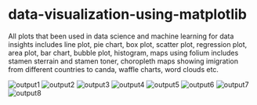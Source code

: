 
# data-visualization-using-matplotlib
All plots that been used in data science and machine learning for data insights
includes line plot, 
pie chart, 
box plot, 
scatter plot,
regression plot,
area plot,
bar chart,
bubble plot,
histogram,
maps using folium includes stamen sterrain and stamen toner,
choropleth maps showing imigration from different countries to canda,
waffle charts,
word clouds etc.


![output1](https://github.com/Hmzkhnswt/data-visualization-using-matplotlib/assets/95092387/b2a0d33e-deff-4779-b226-9d7de341f86b)
![output2](https://github.com/Hmzkhnswt/data-visualization-using-matplotlib/assets/95092387/ca6db996-8018-4ca8-9558-7fc4cae79750)
![output3](https://github.com/Hmzkhnswt/data-visualization-using-matplotlib/assets/95092387/2aa060c4-6856-4494-98b3-70b9aece072b)
![output4](https://github.com/Hmzkhnswt/data-visualization-using-matplotlib/assets/95092387/d65f3e22-5a3d-415c-9a26-2ccf7b55e8d9)
![output5](https://github.com/Hmzkhnswt/data-visualization-using-matplotlib/assets/95092387/3e49d9d3-1f98-4a32-aa7d-7fb9d935bef3)
![output6](https://github.com/Hmzkhnswt/data-visualization-using-matplotlib/assets/95092387/d5c5c606-8c86-4b73-9c2c-3d9fb9ec27b6)
![output7](https://github.com/Hmzkhnswt/data-visualization-using-matplotlib/assets/95092387/4f28ef06-e099-4ec4-9542-a80782736102)
![output8](https://github.com/Hmzkhnswt/data-visualization-using-matplotlib/assets/95092387/0535396f-f512-45cb-8ca5-7031dd4a2846)








